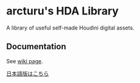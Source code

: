 # arcturu's HDA Library
A library of useful self-made Houdini digital assets.

## Documentation

See [wiki page](https://github.com/arcturu/hda-library/wiki).

[日本語版はこちら](https://github.com/arcturu/hda-library/wiki/%E3%83%9B%E3%83%BC%E3%83%A0)
